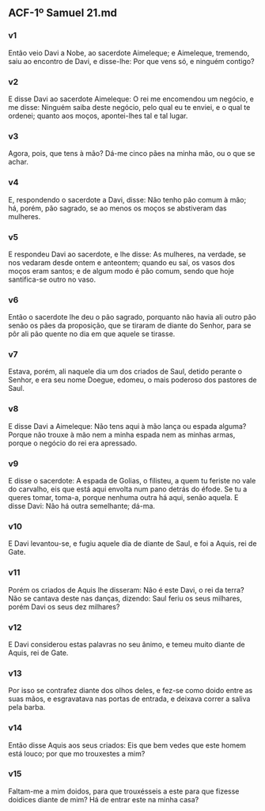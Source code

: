 ## ACF-1º Samuel 21.md
### v1
 Então veio Davi a Nobe, ao sacerdote Aimeleque; e Aimeleque, tremendo, saiu ao encontro de Davi, e disse-lhe: Por que vens só, e ninguém contigo?
### v2
 E disse Davi ao sacerdote Aimeleque: O rei me encomendou um negócio, e me disse: Ninguém saiba deste negócio, pelo qual eu te enviei, e o qual te ordenei; quanto aos moços, apontei-lhes tal e tal lugar.
### v3
 Agora, pois, que tens à mão? Dá-me cinco pães na minha mão, ou o que se achar.
### v4
 E, respondendo o sacerdote a Davi, disse: Não tenho pão comum à mão; há, porém, pão sagrado, se ao menos os moços se abstiveram das mulheres.
### v5
 E respondeu Davi ao sacerdote, e lhe disse: As mulheres, na verdade, se nos vedaram desde ontem e anteontem; quando eu saí, os vasos dos moços eram santos; e de algum modo é pão comum, sendo que hoje santifica-se outro no vaso.
### v6
 Então o sacerdote lhe deu o pão sagrado, porquanto não havia ali outro pão senão os pães da proposição, que se tiraram de diante do Senhor, para se pôr ali pão quente no dia em que aquele se tirasse.
### v7
 Estava, porém, ali naquele dia um dos criados de Saul, detido perante o Senhor, e era seu nome Doegue, edomeu, o mais poderoso dos pastores de Saul.
### v8
 E disse Davi a Aimeleque: Não tens aqui à mão lança ou espada alguma? Porque não trouxe à mão nem a minha espada nem as minhas armas, porque o negócio do rei era apressado.
### v9
 E disse o sacerdote: A espada de Golias, o filisteu, a quem tu feriste no vale do carvalho, eis que está aqui envolta num pano detrás do éfode. Se tu a queres tomar, toma-a, porque nenhuma outra há aqui, senão aquela. E disse Davi: Não há outra semelhante; dá-ma.
### v10
 E Davi levantou-se, e fugiu aquele dia de diante de Saul, e foi a Aquis, rei de Gate.
### v11
 Porém os criados de Aquis lhe disseram: Não é este Davi, o rei da terra? Não se cantava deste nas danças, dizendo: Saul feriu os seus milhares, porém Davi os seus dez milhares?
### v12
 E Davi considerou estas palavras no seu ânimo, e temeu muito diante de Aquis, rei de Gate.
### v13
 Por isso se contrafez diante dos olhos deles, e fez-se como doido entre as suas mãos, e esgravatava nas portas de entrada, e deixava correr a saliva pela barba.
### v14
 Então disse Aquis aos seus criados: Eis que bem vedes que este homem está louco; por que mo trouxestes a mim?
### v15
 Faltam-me a mim doidos, para que trouxésseis a este para que fizesse doidices diante de mim? Há de entrar este na minha casa?
